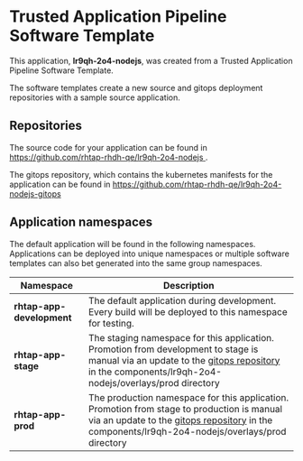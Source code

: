 # Trusted Application Pipeline Software Template

This application, **lr9qh-2o4-nodejs**, was created from a Trusted Application Pipeline Software Template.

The software templates create a new source and gitops deployment repositories with a sample source application. 

## Repositories

The source code for your application can be found in [https://github.com/rhtap-rhdh-qe/lr9qh-2o4-nodejs ](https://github.com/rhtap-rhdh-qe/lr9qh-2o4-nodejs ).
 
The gitops repository, which contains the kubernetes manifests for the application can be found in 
[https://github.com/rhtap-rhdh-qe/lr9qh-2o4-nodejs-gitops ](https://github.com/rhtap-rhdh-qe/lr9qh-2o4-nodejs-gitops ) 

## Application namespaces 

The default application will be found in the following namespaces. Applications can be deployed into unique namespaces or multiple software templates can also bet generated into the same group namespaces.  

|  Namespace   |  Description   |  
| -------- | -------- |   
| **rhtap-app-development** | The default application during development. Every build will be deployed to this namespace for testing. | 
| **rhtap-app-stage** | The staging namespace for this application. Promotion from development to stage is manual via an update to the [gitops repository](https://github.com/rhtap-rhdh-qe/lr9qh-2o4-nodejs-gitops ) in the components/lr9qh-2o4-nodejs/overlays/prod directory |  
| **rhtap-app-prod** | The production namespace for this application. Promotion from stage to production is manual via an update to the [gitops repository](https://github.com/rhtap-rhdh-qe/lr9qh-2o4-nodejs-gitops ) in the components/lr9qh-2o4-nodejs/overlays/prod directory | 